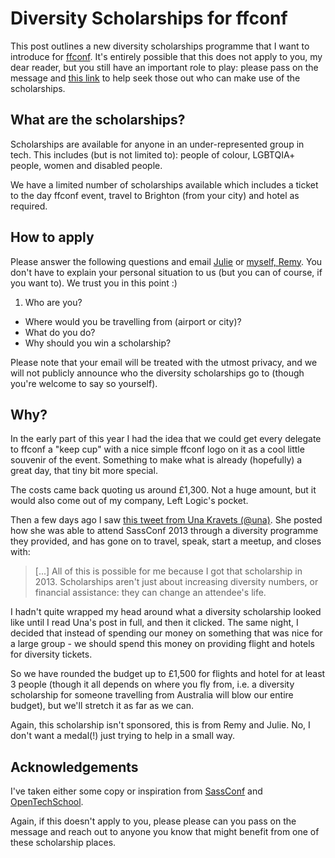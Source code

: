 # Diversity Scholarships for ffconf

This post outlines a new diversity scholarships programme that I want to introduce for [ffconf](http://ffconf.org). It's entirely possible that this does not apply to you, my dear reader, but you still have an important role to play: please pass on the message and [this link](http://ffconf.org/scholarship) to help seek those out who can make use of the scholarships.

## What are the scholarships?

Scholarships are available for anyone in an under-represented group in tech. This includes (but is not limited to): people of colour, LGBTQIA+ people, women and disabled people.

We have a limited number of scholarships available which includes a ticket to the day ffconf event, travel to Brighton (from your city) and hotel as required.

## How to apply

Please answer the following questions and email [Julie](mailto:julie@leftlogic.com) or [myself, Remy](mailto:remy@leftlogic.com). You don't have to explain your personal situation to us (but you can of course, if you want to). We trust you in this point :)

1. Who are you?
- Where would you be travelling from (airport or city)?
- What do you do?
- Why should you win a scholarship?

Please note that your email will be treated with the utmost privacy, and we will not publicly announce who the diversity scholarships go to (though you're welcome to say so yourself).


## Why?

In the early part of this year I had the idea that we could get every delegate to ffconf a "keep cup" with a nice simple ffconf logo on it as a cool little souvenir of the event. Something to make what is already (hopefully) a great day, that tiny bit more special.

The costs came back quoting us around £1,300. Not a huge amount, but it would also come out of my company, Left Logic's pocket.

Then a few days ago I saw [this tweet from Una Kravets (@una)](https://twitter.com/una/status/636643450754994176). She posted how she was able to attend SassConf 2013 through a diversity programme they provided, and has gone on to travel, speak, start a meetup, and closes with:

> [...] All of this is possible for me because I got that scholarship in 2013. Scholarships aren't just about increasing diversity numbers, or financial assistance: they can change an attendee's life.

I hadn't quite wrapped my head around what a diversity scholarship looked like until I read Una's post in full, and then it clicked. The same night, I decided that instead of spending our money on something that was nice for a large group - we should spend this money on providing flight and hotels for diversity tickets.

So we have rounded the budget up to £1,500 for flights and hotel for at least 3 people (though it all depends on where you fly from, i.e. a diversity scholarship for someone travelling from Australia will blow our entire budget), but we'll stretch it as far as we can.

Again, this scholarship isn't sponsored, this is from Remy and Julie. No, I don't want a medal(!) just trying to help in a small way.

## Acknowledgements

I've taken either some copy or inspiration from [SassConf](http://sassconf.com/#scholarships) and [OpenTechSchool](http://blog.otsconf.com/post/121589262220/how-to-apply-for-community-and-diversity-tickets).

Again, if this doesn't apply to you, please please can you pass on the message and reach out to anyone you know that might benefit from one of these scholarship places.